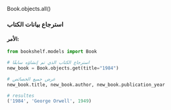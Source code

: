 <!-- the command line -->
Book.objects.all()
<!-- the resultes -->


### استرجاع بيانات الكتاب

#### الأمر:
```python
from bookshelf.models import Book

# استرجاع الكتاب الذي تم إنشاؤه سابقًا
new_book = Book.objects.get(title="1984")

# عرض جميع الخصائص
new_book.title, new_book.author, new_book.publication_year

# resultes
('1984', 'George Orwell', 1949)